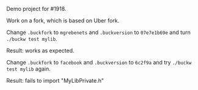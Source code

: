
Demo project for #1918.

Work on a fork, which is based on Uber fork.

Change `.buckfork` to `mgrebenets` and `.buckversion` to `07e7e1b69e` and turn `./buckw test mylib`.

Result: works as expected.

Change `.buckfork` to `facebook` and `.buckversion` to `6c2f9a` and try `./buckw test mylib` again.

Result: fails to import "MyLibPrivate.h"
